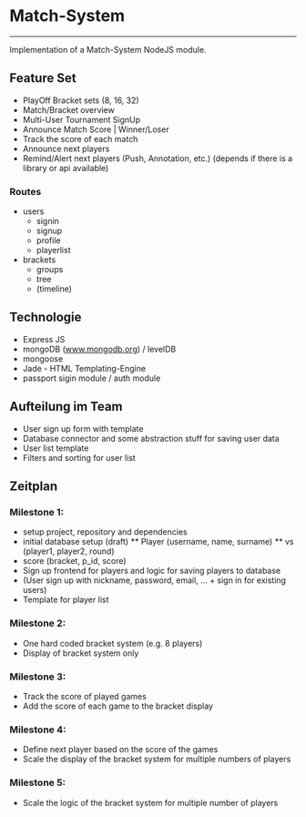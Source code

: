 # Match-System

---

Implementation of a Match-System NodeJS module.

##  Feature Set

* PlayOff Bracket sets (8, 16, 32)
* Match/Bracket overview
* Multi-User Tournament SignUp
* Announce Match Score | Winner/Loser
* Track the score of each match
* Announce next players
* Remind/Alert next players (Push, Annotation, etc.) (depends if there is a library or api available)

### Routes

* users
  * signin
  * signup
  * profile
  * playerlist
* brackets
  * groups
  * tree
  * (timeline)



## Technologie

* Express JS
* mongoDB (www.mongodb.org) / levelDB
* mongoose
* Jade - HTML Templating-Engine
* passport sigin module / auth module

## Aufteilung im Team

* User sign up form with template
* Database connector and some abstraction stuff for saving user data
* User list template
* Filters and sorting for user list

## Zeitplan

### Milestone 1:

* setup project, repository and dependencies
* initial database setup (draft)
** Player (username, name, surname)
** vs (player1, player2, round)
* score (bracket, p_id, score)
* Sign up frontend for players and logic for saving players to database
* (User sign up with nickname, password, email, … + sign in for existing users)
* Template for player list

### Milestone 2:

* One hard coded bracket system (e.g. 8 players)
* Display of bracket system only


### Milestone 3:

* Track the score of played games
* Add the score of each game to the bracket display


### Milestone 4:

* Define next player based on the score of the games
* Scale the display of the bracket system for multiple numbers of players


### Milestone 5:

* Scale the logic of the bracket system for multiple number of players
